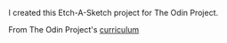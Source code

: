 I created this Etch-A-Sketch project for The Odin Project.


From The Odin Project's [curriculum](http://www.theodinproject.com/web-development-101/html-css)
